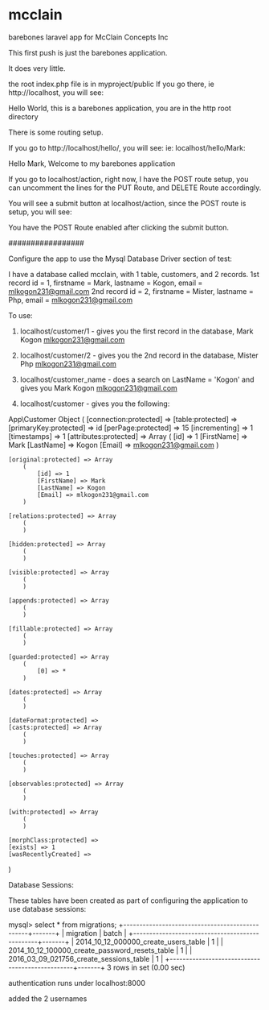 # mcclain
barebones laravel app for McClain Concepts Inc

This first push is just the barebones application.

It does very little.

the root index.php file is in myproject/public
If you go there, ie http://localhost, you will see:

Hello World, this is a barebones application, you are in the http root directory

There is some routing setup.

If you go to http://localhost/hello/<name>, you will see: ie: localhost/hello/Mark:

Hello Mark, Welcome to my barebones application

If you go to localhost/action, right now, I have the POST route setup, you can uncomment the lines
for the PUT Route, and DELETE Route accordingly.

You will see a submit button at localhost/action, since the POST route is setup, you will see:

You have the POST Route enabled after clicking the submit button.


#################

Configure the app to use the Mysql Database Driver section of test:

I have a database called mcclain, with 1 table, customers, and 2 records.
1st record id = 1, firstname = Mark, lastname = Kogon, email = mlkogon231@gmail.com
2nd record id = 2, firstname = Mister, lastname = Php, email = mlkogon231@gmail.com

To use:

1. localhost/customer/1  -   gives you the first record in the database, Mark Kogon mlkogon231@gmail.com

2. localhost/customer/2  -   gives you the 2nd record in the database, Mister Php mlkogon231@gmail.com

3. localhost/customer_name  -   does a search on LastName = 'Kogon' and gives you Mark Kogon mlkogon231@gmail.com

4. localhost/customer  -    gives you the following:

App\Customer Object
(
    [connection:protected] => 
    [table:protected] => 
    [primaryKey:protected] => id
    [perPage:protected] => 15
    [incrementing] => 1
    [timestamps] => 1
    [attributes:protected] => Array
        (
            [id] => 1
            [FirstName] => Mark
            [LastName] => Kogon
            [Email] => mlkogon231@gmail.com
        )

    [original:protected] => Array
        (
            [id] => 1
            [FirstName] => Mark
            [LastName] => Kogon
            [Email] => mlkogon231@gmail.com
        )

    [relations:protected] => Array
        (
        )

    [hidden:protected] => Array
        (
        )

    [visible:protected] => Array
        (
        )

    [appends:protected] => Array
        (
        )

    [fillable:protected] => Array
        (
        )

    [guarded:protected] => Array
        (
            [0] => *
        )

    [dates:protected] => Array
        (
        )

    [dateFormat:protected] => 
    [casts:protected] => Array
        (
        )

    [touches:protected] => Array
        (
        )

    [observables:protected] => Array
        (
        )

    [with:protected] => Array
        (
        )

    [morphClass:protected] => 
    [exists] => 1
    [wasRecentlyCreated] => 
)


Database Sessions:

These tables have been created as part of configuring the application to use database sessions:

mysql> select * from migrations;
+------------------------------------------------+-------+
| migration                                      | batch |
+------------------------------------------------+-------+
| 2014_10_12_000000_create_users_table           |     1 |
| 2014_10_12_100000_create_password_resets_table |     1 |
| 2016_03_09_021756_create_sessions_table        |     1 |
+------------------------------------------------+-------+
3 rows in set (0.00 sec)


authentication runs under localhost:8000 

added the 2 usernames
